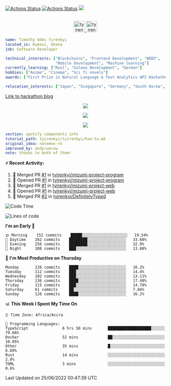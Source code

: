 [![Actions Status](https://github.com/tyirenkyi/tyirenkyi/workflows/wakatime-stats/badge.svg)](https://github.com/tyirenkyi/tyirenkyi/actions)
[![Actions Status](https://github.com/tyirenkyi/tyirenkyi/workflows/update-gh-activity/badge.svg)](https://github.com/tyirenkyi/tyirenkyi/actions)
![](https://visitor-badge.glitch.me/badge?page_id=tyirenkyi.tyirenkyi)

<p align="center">
<br/>
<a href="https://twitter.com/toyirenkyi">
  <img alt="tyirenkyi | Twitter" width="35px" src="https://drive.google.com/uc?export=view&id=1CwWfGcNmTNzSI-XmaLk0gvbHVaD5xkwx" />
</a>
<a href="https://open.spotify.com/user/6jyx0hj1911n2xd4rm3vwm8j9?si=f0e62187bc474bdf">
  <img alt="tyirenkyi's Spotify" width="35px" src="https://drive.google.com/uc?export=view&id=1mLM5RCv8vHD1eZBYJphW69eo6OVlK-Ti" />
</a>
</p>

```yaml
name: Timothy Odei Yirenkyi
located_in: Kumasi, Ghana
job: Software Developer

technical_interests: ["Blockchains", "Frontend Development", "WEB3", 
                      "Mobile Development", "Machine learning"]
currently_learning: ["Rust", "Solana Development", "German"]
hobbies: ["Anime", "Cinema", "Sci fi novels"]
awards: ["First Prize in Natural Language & Text Analytics API Hackathon"]

relocation_interests: ["Japan", "Singapore", "Germany", "South Korea", "UK"]
```

<a href="https://www.expert.ai/blog/the-story-behind-hackathon-winning-peer-reviewers-app">Link to hackathon blog</a>

<p align="center">
  <img alig src="https://github-profile-trophy.vercel.app/?username=tyirenkyi&column=6&rank=SSS,SS,S,AAA,AA,A,B,C" />
</p>


<p align="center">
  <a href="https://tyirenkyi.vercel.app/api/now-playing?open">
    <!-- Music bars move to the beat and are colored based on the track's happiness, danceability and energy! -->
    <img src="https://tyirenkyi.vercel.app/api/now-playing">
  </a>
</p>

<p align="center">
  <img src="https://tyirenkyi.vercel.app/api/top-played">
</p>
 
```yaml
section: spotify components info
tutorial_path: tyirenkyi/tyirenkyi/how-to.md
original_idea: natemoo-re
improved_by: andyruwruw
note: thanks to both of them!
```


**:zap: Recent Activity:**

<!--START_SECTION:activity-->
1. 🎉 Merged PR [#1](https://github.com/tyirenkyi/mizumi-project-program/pull/1) in [tyirenkyi/mizumi-project-program](https://github.com/tyirenkyi/mizumi-project-program)
2. 💪 Opened PR [#1](https://github.com/tyirenkyi/mizumi-project-program/pull/1) in [tyirenkyi/mizumi-project-program](https://github.com/tyirenkyi/mizumi-project-program)
3. 🎉 Merged PR [#1](https://github.com/tyirenkyi/mizumi-project-web/pull/1) in [tyirenkyi/mizumi-project-web](https://github.com/tyirenkyi/mizumi-project-web)
4. 💪 Opened PR [#1](https://github.com/tyirenkyi/mizumi-project-web/pull/1) in [tyirenkyi/mizumi-project-web](https://github.com/tyirenkyi/mizumi-project-web)
5. 🎉 Merged PR [#2](https://github.com/tyirenkyi/DefinitelyTyped/pull/2) in [tyirenkyi/DefinitelyTyped](https://github.com/tyirenkyi/DefinitelyTyped)
<!--END_SECTION:activity-->

<!--START_SECTION:waka-->
![Code Time](http://img.shields.io/badge/Code%20Time-0%20secs-blue)

![Lines of code](https://img.shields.io/badge/From%20Hello%20World%20I%27ve%20Written-5%20Million%20lines%20of%20code-blue)

**I'm an Early 🐤** 

```text
🌞 Morning    152 commits    █████░░░░░░░░░░░░░░░░░░░░   19.54% 
🌆 Daytime    262 commits    ████████░░░░░░░░░░░░░░░░░   33.68% 
🌃 Evening    256 commits    ████████░░░░░░░░░░░░░░░░░   32.9% 
🌙 Night      108 commits    ███░░░░░░░░░░░░░░░░░░░░░░   13.88%

```
📅 **I'm Most Productive on Thursday** 

```text
Monday       126 commits    ████░░░░░░░░░░░░░░░░░░░░░   16.2% 
Tuesday      112 commits    ███░░░░░░░░░░░░░░░░░░░░░░   14.4% 
Wednesday    102 commits    ███░░░░░░░░░░░░░░░░░░░░░░   13.11% 
Thursday     136 commits    ████░░░░░░░░░░░░░░░░░░░░░   17.48% 
Friday       115 commits    ███░░░░░░░░░░░░░░░░░░░░░░   14.78% 
Saturday     61 commits     ██░░░░░░░░░░░░░░░░░░░░░░░   7.84% 
Sunday       126 commits    ████░░░░░░░░░░░░░░░░░░░░░   16.2%

```


📊 **This Week I Spent My Time On** 

```text
⌚︎ Time Zone: Africa/Accra

💬 Programming Languages: 
TypeScript               6 hrs 50 mins       ███████████████████░░░░░░   79.06% 
Docker                   52 mins             ██░░░░░░░░░░░░░░░░░░░░░░░   10.05% 
Other                    35 mins             █░░░░░░░░░░░░░░░░░░░░░░░░   6.89% 
Rust                     14 mins             ░░░░░░░░░░░░░░░░░░░░░░░░░   2.8% 
TOML                     3 mins              ░░░░░░░░░░░░░░░░░░░░░░░░░   0.6%

```


 Last Updated on 25/06/2022 00:47:39 UTC
<!--END_SECTION:waka-->

